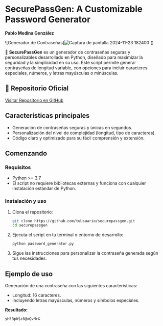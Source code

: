 # SecurePassGen: A Customizable Password Generator
**Pablo Medina González**

![Generador de Contraseñas]![Captura de pantalla 2024-11-23 182400](https://github.com/user-attachments/assets/7cd72792-23d4-4523-b7ac-3fb86538e30a)
() <!-- Reemplaza con la URL o ruta de tu imagen -->

🔐 **SecurePassGen** es un generador de contraseñas seguras y personalizables desarrollado en Python, diseñado para maximizar la seguridad y la simplicidad en su uso. Este script permite generar contraseñas de longitud variable, con opciones para incluir caracteres especiales, números, y letras mayúsculas o minúsculas.

## 📂 Repositorio Oficial

[Visitar Repositorio en GitHub](https://github.com/krk3/SecurePassGen?tab=readme-ov-file)

## Características principales
- Generación de contraseñas seguras y únicas en segundos.
- Personalización del nivel de complejidad (longitud, tipo de caracteres).
- Código claro y optimizado para su fácil comprensión y extensión.

## Comenzando

### Requisitos
- Python >= 3.7
- El script no requiere bibliotecas externas y funciona con cualquier instalación estándar de Python.

### Instalación y uso
1. Clona el repositorio:

    ```bash
    git clone https://github.com/tuUsuario/securepassgen.git
    cd securepassgen
    ```

2. Ejecuta el script en tu terminal o entorno de desarrollo:

    ```bash
    python password_generator.py
    ```

3. Sigue las instrucciones para personalizar la contraseña generada según tus necesidades.

## Ejemplo de uso
Generación de una contraseña con las siguientes características:
- Longitud: 16 caracteres.
- Incluyendo letras mayúsculas, números y símbolos especiales.

**Resultado:**

```plaintext
yH!3pW$z8@xQvNr&
